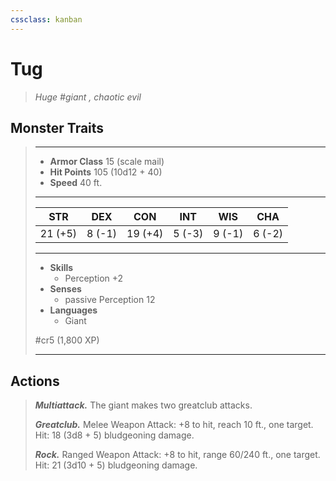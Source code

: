 ```yaml
---
cssclass: kanban
---
```


# Tug
>*Huge #giant , chaotic evil*
## Monster Traits
>___
>- **Armor Class** 15 (scale mail)
>- **Hit Points** 105 (10d12 + 40)
>- **Speed** 40 ft.
>___
>|STR|DEX|CON|INT|WIS|CHA|
>|:---:|:---:|:---:|:---:|:---:|:---:|
>|21 (+5)|8 (-1)|19 (+4)|5 (-3)|9 (-1)|6 (-2)|
>___
>- **Skills**
>	 - Perception +2
>- **Senses**
>	 - passive Perception 12
>- **Languages**
>	 - Giant
>
> #cr5 (1,800 XP)
>___
## Actions
>***Multiattack.*** The giant makes two greatclub attacks.  
>
>***Greatclub.*** Melee Weapon Attack: +8 to hit, reach 10 ft., one target. Hit: 18 (3d8 + 5) bludgeoning damage.  
>
>***Rock.*** Ranged Weapon Attack: +8 to hit, range 60/240 ft., one target. Hit: 21 (3d10 + 5) bludgeoning damage.